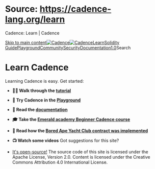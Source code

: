# Source: https://cadence-lang.org/learn




Cadence: Learn | Cadence




[Skip to main content](#__docusaurus_skipToContent_fallback)[![Cadence](/img/logo.svg)![Cadence](/img/logo.svg)](/)[Learn](/learn)[Solidity Guide](/docs/solidity-to-cadence)[Playground](https://play.flow.com/)[Community](/community)[Security](https://flow.com/flow-responsible-disclosure/)[Documentation](/docs/)[1.0](/docs/)Search
# Learn Cadence

Learning Cadence is easy. Get started:

* **🏃‍♀️ Walk through the [tutorial](./docs/tutorial/first-steps)**
* **🛝 Try Cadence in the [Playground](https://play.flow.com/)**
* **📕 Read the [documentation](./docs/)**
* **🎓 Take the [Emerald academy Beginner Cadence course](https://academy.ecdao.org/en)**
* **🦍 Read how the [Bored Ape Yacht Club contract was implemented](https://flow.com/post/implementing-the-bored-ape-yacht-club-smart-contract-in-cadence)**
* **📺 Watch some videos**
Got suggestions for this site? 

* [It's open-source!](https://github.com/onflow/cadence-lang.org)
The source code of this site is licensed under the Apache License, Version 2.0.
Content is licensed under the Creative Commons Attribution 4.0 International License.

